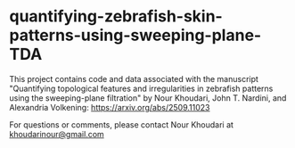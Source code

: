 # quantifying-zebrafish-skin-patterns-using-sweeping-plane-TDA
This project contains code and data associated with the manuscript "Quantifying topological features and irregularities in
zebrafish patterns using the sweeping-plane filtration" by Nour Khoudari, John T. Nardini, and Alexandria Volkening:
https://arxiv.org/abs/2509.11023

For questions or comments, please contact Nour Khoudari at khoudarinour@gmail.com
